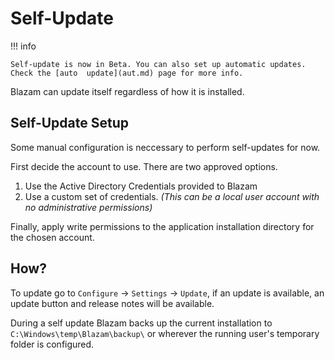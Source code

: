 ﻿# Self-Update

!!! info

	Self-update is now in Beta. You can also set up automatic updates.  Check the [auto  update](aut.md) page for more info.

Blazam can update itself regardless of how it is installed.

## Self-Update Setup
Some manual configuration is neccessary to perform self-updates for now.

First decide the account to use. There are two approved options.

1. Use the Active Directory Credentials provided to Blazam
1. Use a custom set of credentials. *(This can be a local user account with no administrative permissions)*

Finally, apply write permissions to the application installation directory 
for the chosen account.

## How?
To update go to `Configure` -> `Settings` -> `Update`, if an update is available, an update button and release notes will be available.

During a self update Blazam backs up the current installation to `C:\Windows\temp\Blazam\backup\` or wherever the running user's temporary folder is configured.